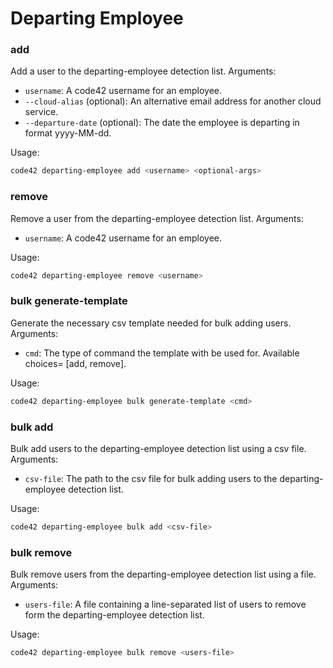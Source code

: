 # Departing Employee

### add

Add a user to the departing-employee detection list. Arguments:
* `username`: A code42 username for an employee.
* `--cloud-alias` (optional): An alternative email address for another cloud service.
* `--departure-date` (optional): The date the employee is departing in format yyyy-MM-dd.

Usage:
```bash
code42 departing-employee add <username> <optional-args>
```


### remove

Remove a user from the departing-employee detection list. Arguments:
* `username`: A code42 username for an employee.

Usage:
```bash
code42 departing-employee remove <username>
```

### bulk generate-template

Generate the necessary csv template needed for bulk adding users. Arguments:
* `cmd`: The type of command the template with be used for. Available choices= [add, remove].

Usage:
```bash
code42 departing-employee bulk generate-template <cmd>
```

### bulk add

Bulk add users to the departing-employee detection list using a csv file. Arguments:
* `csv-file`: The path to the csv file for bulk adding users to the departing-employee detection list.

Usage:
```bash
code42 departing-employee bulk add <csv-file>
```

### bulk remove

Bulk remove users from the departing-employee detection list using a file. Arguments:
* `users-file`: A file containing a line-separated list of users to remove form the departing-employee detection
    list.

Usage:
```bash
code42 departing-employee bulk remove <users-file>
```
